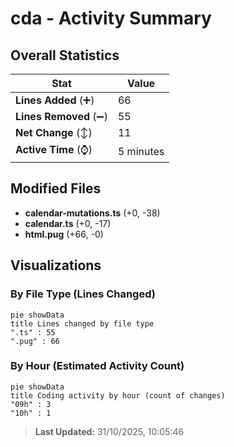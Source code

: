 # cda - Activity Summary 

## Overall Statistics

| Stat                   | Value                                                             |
| ---------------------- | ----------------------------------------------------------------- |
| **Lines Added** (➕)   | 66                                          |
| **Lines Removed** (➖) | 55                                        |
| **Net Change** (↕)    | 11                |
| **Active Time** (⌚)   | 5 minutes |


## Modified Files
- **calendar-mutations.ts** (+0, -38)
- **calendar.ts** (+0, -17)
- **html.pug** (+66, -0)

## Visualizations

### By File Type (Lines Changed)

```mermaid
pie showData
title Lines changed by file type
".ts" : 55
".pug" : 66
```

### By Hour (Estimated Activity Count)

```mermaid
pie showData
title Coding activity by hour (count of changes)
"09h" : 3
"10h" : 1
```


> **Last Updated:** 31/10/2025, 10:05:46
